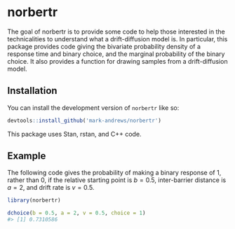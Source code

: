
<!-- README.md is generated from README.Rmd. Please edit that file -->

# norbertr

The goal of norbertr is to provide some code to help those interested in
the technicalities to understand what a drift-diffusion model is. In
particular, this package provides code giving the bivariate probability
density of a response time and binary choice, and the marginal
probability of the binary choice. It also provides a function for
drawing samples from a drift-diffusion model.

## Installation

You can install the development version of `norbertr` like so:

``` r
devtools::install_github('mark-andrews/norbertr')
```

This package uses Stan, rstan, and C++ code.

## Example

The following code gives the probability of making a binary response of
1, rather than 0, if the relative starting point is *b* = 0.5,
inter-barrier distance is *a* = 2, and drift rate is *v* = 0.5.

``` r
library(norbertr)

dchoice(b = 0.5, a = 2, v = 0.5, choice = 1)
#> [1] 0.7310586
```
